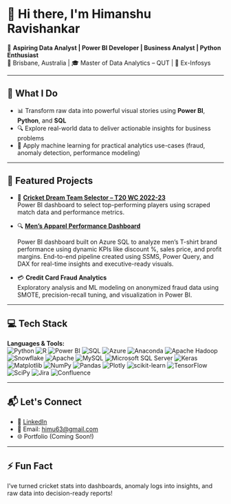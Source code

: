 # 👋 Hi there, I'm Himanshu Ravishankar

🎯 **Aspiring Data Analyst | Power BI Developer | Business Analyst | Python Enthusiast**  
📍 Brisbane, Australia | 🎓 Master of Data Analytics – QUT | 💼 Ex-Infosys

---

## 💼 What I Do
- 📊 Transform raw data into powerful visual stories using **Power BI**, **Python**, and **SQL**
- 🔍 Explore real-world data to deliver actionable insights for business problems
- 🧠 Apply machine learning for practical analytics use-cases (fraud, anomaly detection, performance modeling)

---

## 📌 Featured Projects

- 🏏 **[Cricket Dream Team Selector – T20 WC 2022-23](https://github.com/HimanshuRavishankar/Cricket-Dream-Team-Selector-T20-World-Cup-2022-23)**  
  Power BI dashboard to select top-performing players using scraped match data and performance metrics.

- 🔍 **[Men’s Apparel Performance Dashboard](https://github.com/HimanshuRavishankar/Azure-Power-BI-Project.git)**

  Power BI dashboard built on Azure SQL to analyze men’s T-shirt brand performance using dynamic KPIs like discount %, sales price, and profit margins. End-to-end pipeline created using SSMS, Power Query, and DAX for real-time insights and executive-ready visuals.

- 💳 **Credit Card Fraud Analytics**  
  Exploratory analysis and ML modeling on anonymized fraud data using SMOTE, precision-recall tuning, and visualization in Power BI.
  
---

## 💻 Tech Stack

**Languages & Tools:**  
![Python](https://img.shields.io/badge/python-3670A0?style=for-the-badge&logo=python&logoColor=ffdd54)
![R](https://img.shields.io/badge/r-%23276DC3.svg?style=for-the-badge&logo=r&logoColor=white)
![Power BI](https://img.shields.io/badge/PowerBI-F2C811?style=for-the-badge&logo=powerbi&logoColor=black)
![SQL](https://img.shields.io/badge/SQL-4479A1.svg?style=for-the-badge&logo=mysql&logoColor=white)
![Azure](https://img.shields.io/badge/azure-%230072C6.svg?style=for-the-badge&logo=microsoftazure&logoColor=white)
![Anaconda](https://img.shields.io/badge/Anaconda-%2344A833.svg?style=for-the-badge&logo=anaconda&logoColor=white)
![Apache Hadoop](https://img.shields.io/badge/Apache%20Hadoop-66CCFF?style=for-the-badge&logo=apachehadoop&logoColor=black)
![Snowflake](https://img.shields.io/badge/snowflake-%2329B5E8.svg?style=for-the-badge&logo=snowflake&logoColor=white)
![Apache](https://img.shields.io/badge/apache-%23D42029.svg?style=for-the-badge&logo=apache&logoColor=white)
![MySQL](https://img.shields.io/badge/mysql-4479A1.svg?style=for-the-badge&logo=mysql&logoColor=white)
![Microsoft SQL Server](https://img.shields.io/badge/Microsoft%20SQL%20Server-CC2927?style=for-the-badge&logo=microsoft%20sql%20server&logoColor=white)
![Keras](https://img.shields.io/badge/Keras-%23D00000.svg?style=for-the-badge&logo=Keras&logoColor=white)
![Matplotlib](https://img.shields.io/badge/Matplotlib-%23ffffff.svg?style=for-the-badge&logo=Matplotlib&logoColor=black)
![NumPy](https://img.shields.io/badge/numpy-%23013243.svg?style=for-the-badge&logo=numpy&logoColor=white)
![Pandas](https://img.shields.io/badge/pandas-%23150458.svg?style=for-the-badge&logo=pandas&logoColor=white)
![Plotly](https://img.shields.io/badge/Plotly-%233F4F75.svg?style=for-the-badge&logo=plotly&logoColor=white)
![scikit-learn](https://img.shields.io/badge/scikit--learn-%23F7931E.svg?style=for-the-badge&logo=scikit-learn&logoColor=white)
![TensorFlow](https://img.shields.io/badge/TensorFlow-%23FF6F00.svg?style=for-the-badge&logo=TensorFlow&logoColor=white)
![SciPy](https://img.shields.io/badge/SciPy-%230C55A5.svg?style=for-the-badge&logo=scipy&logoColor=white)
![Jira](https://img.shields.io/badge/jira-%230A0FFF.svg?style=for-the-badge&logo=jira&logoColor=white)
![Confluence](https://img.shields.io/badge/confluence-%23172BF4.svg?style=for-the-badge&logo=confluence&logoColor=white)


---

## 📬 Let's Connect

- 💼 [LinkedIn](https://www.linkedin.com/in/himanshu-ravishankar-data-analyst)
- 📧 Email: himu63@gmail.com 
- 🌐 Portfolio (Coming Soon!)

---

## ⚡ Fun Fact
I’ve turned cricket stats into dashboards, anomaly logs into insights, and raw data into decision-ready reports!


